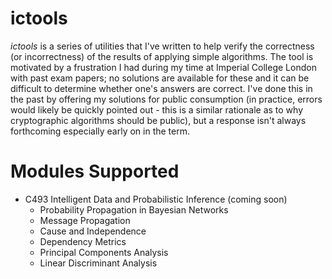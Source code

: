 # ictools

*ictools* is a series of utilities that I've written to help verify the correctness (or incorrectness) of the results of applying simple algorithms. The tool is motivated by a frustration I had during my time at Imperial College London with past exam papers; no solutions are available for these and it can be difficult to determine whether one's answers are correct. I've done this in the past by offering my solutions for public consumption (in practice, errors would likely be quickly pointed out - this is a similar rationale as to why cryptographic algorithms should be public), but a response isn't always forthcoming especially early on in the term.

# Modules Supported

- C493 Intelligent Data and Probabilistic Inference (coming soon)
  - Probability Propagation in Bayesian Networks
  - Message Propagation
  - Cause and Independence
  - Dependency Metrics
  - Principal Components Analysis
  - Linear Discriminant Analysis
